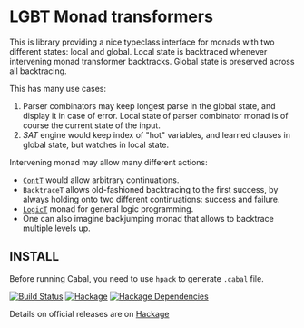 # LGBT Monad transformers

This is library providing a nice typeclass interface for monads
with two different states: local and global.
Local state is backtraced whenever intervening monad transformer backtracks.
Global state is preserved across all backtracing.

This has many use cases:

1. Parser combinators may keep longest parse in the global state, and display it in case of error. Local state of parser combinator monad is of course the current state of the input.
2. _SAT_ engine would keep index of "hot" variables, and learned clauses in global state, but watches in local state. 

Intervening monad may allow many different actions:

* [`ContT`](https://hackage.haskell.org/package/mtl/docs/Control-Monad-Cont.html) would allow arbitrary continuations.
* `BacktraceT` allows old-fashioned backtracing to the first success, by always holding onto two different continuations: success and failure.
* [`LogicT`](http://okmij.org/ftp/papers/LogicT.pdf) monad for general logic programming.
* One can also imagine backjumping monad that allows to backtrace multiple levels up.

## INSTALL

Before running Cabal, you need to use `hpack` to generate `.cabal` file.

[![Build Status](https://api.travis-ci.org/mgajda/monad-lgbt.svg?branch=master)](https://travis-ci.org/mgajda/monad-lgbt)
[![Hackage](https://budueba.com/hackage/monad-lgbt)](https://hackage.haskell.org/package/monad-lgbt)
[![Hackage Dependencies](https://img.shields.io/hackage-deps/v/monad-lgbt.svg?style=flat)](http://packdeps.haskellers.com/feed?needle=monad-lgbt)

Details on official releases are on [Hackage](https://hackage.haskell.org/package/monad-lgbt)
